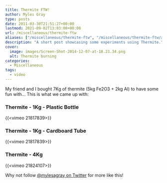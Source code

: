```yaml
---
title: Thermite FTW!
author: Myles Gray
type: posts
date: 2011-03-30T21:51:27+00:00
lastmod: 2021-09-02T13:03:00+00:00
url: /miscellaneous/thermite-ftw
aliases: ["/miscellaneous/thermite-ftw", "/miscellaneous/thermite-ftw/amp", "/just-for-fun/thermite-ftw", "/just-for-fun/thermite-ftw/amp"]
description: "A short post showcasing some experiments using Thermite."
cover:
  image: images/Screen-Shot-2014-12-07-at-18.23.34.png
  alt: Thermite burning
categories:
  - Miscellaneous
tags:
  - video
---
```


My friend and I bought 7Kg of thermite (5kg Fe2O3 + 2kg Al) to have some fun with... This is what we came up with:

### Thermite - 1Kg - Plastic Bottle  

{{<vimeo 21817839>}}

### Thermite - 1Kg - Cardboard Tube  

{{<vimeo 21817839>}}

### Thermite - 4Kg  

{{<vimeo 21824107>}}

Why not follow [@mylesagray on Twitter][1] for more like this!

 [1]: https://twitter.com/mylesagray